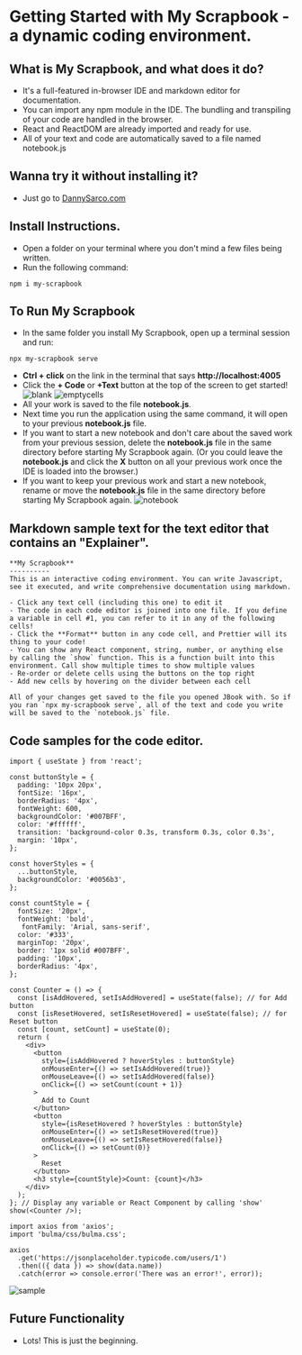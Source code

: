 # Getting Started with My Scrapbook - a dynamic coding environment.


## What is My Scrapbook, and what does it do?

- It's a full-featured in-browser IDE and markdown editor for documentation.
- You can import any npm module in the IDE. The bundling and transpiling of your code are handled in the browser.
- React and ReactDOM are already imported and ready for use.
- All of your text and code are automatically saved to a file named notebook.js

## Wanna try it without installing it?
- Just go to [DannySarco.com](https://dannysarco.com)

## Install Instructions.

- Open a folder on your terminal where you don't mind a few files being written.
- Run the following command:
```
npm i my-scrapbook
```
## To Run My Scrapbook

- In the same folder you install My Scrapbook, open up a terminal session and run:

```
npx my-scrapbook serve
```
- **Ctrl + click** on the link in the terminal that says **http://localhost:4005**
- Click the **+ Code** or **+Text** button at the top of the screen to get started!
  ![blank](https://github.com/dannysarco/code-editor/assets/54184032/5f32d564-f338-42d8-bacc-4b5a881dcc0e)
  ![emptycells](https://github.com/dannysarco/code-editor/assets/54184032/f1aafc94-92c7-4bd2-b6df-07c76eb3b889)
- All your work is saved to the file **notebook.js**.
- Next time you run the application using the same command, it will open to your previous **notebook.js** file.
- If you want to start a new notebook and don't care about the saved work from your previous session, delete the **notebook.js** file in the same directory before starting My Scrapbook again. (Or you could leave the **notebook.js** and click the **X** button on all your previous work once the IDE is loaded into the browser.)
- If you want to keep your previous work and start a new notebook, rename or move the **notebook.js** file in the same directory before starting My Scrapbook again.
![notebook](https://github.com/dannysarco/code-editor/assets/54184032/2a840f72-1afa-4566-a714-005eee0af76a)


## Markdown sample text for the text editor that contains an "Explainer".

```
**My Scrapbook** 
----------
This is an interactive coding environment. You can write Javascript, see it executed, and write comprehensive documentation using markdown. 

- Click any text cell (including this one) to edit it 
- The code in each code editor is joined into one file. If you define a variable in cell #1, you can refer to it in any of the following cells!
- Click the **Format** button in any code cell, and Prettier will its thing to your code!
- You can show any React component, string, number, or anything else by calling the `show` function. This is a function built into this environment. Call show multiple times to show multiple values
- Re-order or delete cells using the buttons on the top right
- Add new cells by hovering on the divider between each cell

All of your changes get saved to the file you opened JBook with. So if you ran `npx my-scrapbook serve`, all of the text and code you write will be saved to the `notebook.js` file.

```

## Code samples for the code editor.

```
import { useState } from 'react';

const buttonStyle = {
  padding: '10px 20px',
  fontSize: '16px',
  borderRadius: '4px',
  fontWeight: 600,
  backgroundColor: '#007BFF',
  color: '#ffffff',
  transition: 'background-color 0.3s, transform 0.3s, color 0.3s',
  margin: '10px',
};

const hoverStyles = {
  ...buttonStyle,
  backgroundColor: '#0056b3',
};

const countStyle = {
  fontSize: '20px',
  fontWeight: 'bold',
   fontFamily: 'Arial, sans-serif',
  color: '#333',
  marginTop: '20px',
  border: '1px solid #007BFF',
  padding: '10px',
  borderRadius: '4px',
};

const Counter = () => {
  const [isAddHovered, setIsAddHovered] = useState(false); // for Add button
  const [isResetHovered, setIsResetHovered] = useState(false); // for Reset button
  const [count, setCount] = useState(0);
  return (
    <div>
      <button
        style={isAddHovered ? hoverStyles : buttonStyle}
        onMouseEnter={() => setIsAddHovered(true)}
        onMouseLeave={() => setIsAddHovered(false)}
        onClick={() => setCount(count + 1)}
      >
        Add to Count
      </button>
      <button
        style={isResetHovered ? hoverStyles : buttonStyle}
        onMouseEnter={() => setIsResetHovered(true)}
        onMouseLeave={() => setIsResetHovered(false)}
        onClick={() => setCount(0)}
      >
        Reset
      </button>
      <h3 style={countStyle}>Count: {count}</h3>
    </div>
  );
}; // Display any variable or React Component by calling 'show'
show(<Counter />);

```

```
import axios from 'axios';
import 'bulma/css/bulma.css';

axios
  .get('https://jsonplaceholder.typicode.com/users/1')
  .then(({ data }) => show(data.name))
  .catch(error => console.error('There was an error!', error));
```
![sample](https://github.com/dannysarco/code-editor/assets/54184032/ff98a6a8-d055-40a1-a2c7-836bb4f24e8a)

## Future Functionality

- Lots! This is just the beginning.

